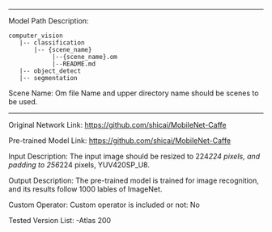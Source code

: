 *******************************************************************************
Model Path Description:
```
computer_vision
   |-- classification
       |-- {scene_name}
            |--{scene_name}.om
            |--README.md
   |-- object_detect
   |-- segmentation
```
Scene Name: Om file Name and upper directory name should be scenes to be used.
*******************************************************************************

Original Network Link:
https://github.com/shicai/MobileNet-Caffe

Pre-trained Model Link:
https://github.com/shicai/MobileNet-Caffe

Input Description:
The input image should be resized to 224*224 pixels, and padding to 256*224 pixels, YUV420SP_U8.

Output Description:
The pre-trained model is trained for image recognition, and its results follow 1000 lables of ImageNet.

Custom Operator:
Custom operator is included or not: No


Tested Version List:
-Atlas 200

